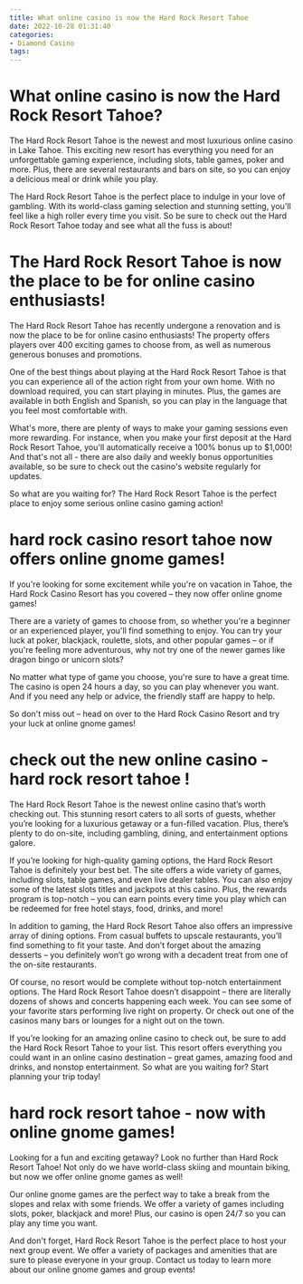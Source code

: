 ```yaml
---
title: What online casino is now the Hard Rock Resort Tahoe
date: 2022-10-28 01:31:40
categories:
- Diamond Casino
tags:
---
```



#  What online casino is now the Hard Rock Resort Tahoe?

The Hard Rock Resort Tahoe is the newest and most luxurious online casino in Lake Tahoe. This exciting new resort has everything you need for an unforgettable gaming experience, including slots, table games, poker and more. Plus, there are several restaurants and bars on site, so you can enjoy a delicious meal or drink while you play.

The Hard Rock Resort Tahoe is the perfect place to indulge in your love of gambling. With its world-class gaming selection and stunning setting, you'll feel like a high roller every time you visit. So be sure to check out the Hard Rock Resort Tahoe today and see what all the fuss is about!

#  The Hard Rock Resort Tahoe is now the place to be for online casino enthusiasts!

The Hard Rock Resort Tahoe has recently undergone a renovation and is now the place to be for online casino enthusiasts! The property offers players over 400 exciting games to choose from, as well as numerous generous bonuses and promotions.

One of the best things about playing at the Hard Rock Resort Tahoe is that you can experience all of the action right from your own home. With no download required, you can start playing in minutes. Plus, the games are available in both English and Spanish, so you can play in the language that you feel most comfortable with.

What's more, there are plenty of ways to make your gaming sessions even more rewarding. For instance, when you make your first deposit at the Hard Rock Resort Tahoe, you'll automatically receive a 100% bonus up to $1,000! And that's not all - there are also daily and weekly bonus opportunities available, so be sure to check out the casino's website regularly for updates.

So what are you waiting for? The Hard Rock Resort Tahoe is the perfect place to enjoy some serious online casino gaming action!

#  hard rock casino resort tahoe now offers online gnome games!

If you're looking for some excitement while you're on vacation in Tahoe, the Hard Rock Casino Resort has you covered – they now offer online gnome games!

There are a variety of games to choose from, so whether you're a beginner or an experienced player, you'll find something to enjoy. You can try your luck at poker, blackjack, roulette, slots, and other popular games – or if you're feeling more adventurous, why not try one of the newer games like dragon bingo or unicorn slots?

No matter what type of game you choose, you're sure to have a great time. The casino is open 24 hours a day, so you can play whenever you want. And if you need any help or advice, the friendly staff are happy to help.

So don't miss out – head on over to the Hard Rock Casino Resort and try your luck at online gnome games!

#   check out the new online casino - hard rock resort tahoe !

The Hard Rock Resort Tahoe is the newest online casino that’s worth checking out. This stunning resort caters to all sorts of guests, whether you’re looking for a luxurious getaway or a fun-filled vacation. Plus, there’s plenty to do on-site, including gambling, dining, and entertainment options galore.

If you’re looking for high-quality gaming options, the Hard Rock Resort Tahoe is definitely your best bet. The site offers a wide variety of games, including slots, table games, and even live dealer tables. You can also enjoy some of the latest slots titles and jackpots at this casino. Plus, the rewards program is top-notch – you can earn points every time you play which can be redeemed for free hotel stays, food, drinks, and more!

 In addition to gaming, the Hard Rock Resort Tahoe also offers an impressive array of dining options. From casual buffets to upscale restaurants, you’ll find something to fit your taste. And don’t forget about the amazing desserts – you definitely won’t go wrong with a decadent treat from one of the on-site restaurants.

Of course, no resort would be complete without top-notch entertainment options. The Hard Rock Resort Tahoe doesn’t disappoint – there are literally dozens of shows and concerts happening each week. You can see some of your favorite stars performing live right on property. Or check out one of the casinos many bars or lounges for a night out on the town.

If you’re looking for an amazing online casino to check out, be sure to add the Hard Rock Resort Tahoe to your list. This resort offers everything you could want in an online casino destination – great games, amazing food and drinks, and nonstop entertainment. So what are you waiting for? Start planning your trip today!

#   hard rock resort tahoe - now with online gnome games!

Looking for a fun and exciting getaway? Look no further than Hard Rock Resort Tahoe! Not only do we have world-class skiing and mountain biking, but now we offer online gnome games as well!

Our online gnome games are the perfect way to take a break from the slopes and relax with some friends. We offer a variety of games including slots, poker, blackjack and more! Plus, our casino is open 24/7 so you can play any time you want.

And don't forget, Hard Rock Resort Tahoe is the perfect place to host your next group event. We offer a variety of packages and amenities that are sure to please everyone in your group. Contact us today to learn more about our online gnome games and group events!